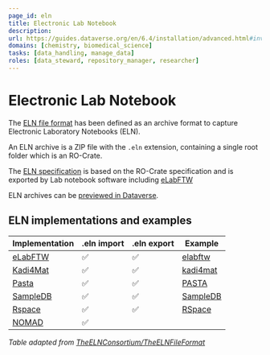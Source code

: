 ```yaml
---
page_id: eln
title: Electronic Lab Notebook
description: 
url: https://guides.dataverse.org/en/6.4/installation/advanced.html#inventory-of-external-exporters
domains: [chemistry, biomedical_science]
tasks: [data_handling, manage_data]
roles: [data_steward, repository_manager, researcher]
---
```


# Electronic Lab Notebook

The [ELN file format](https://github.com/TheELNConsortium/TheELNFileFormat) has been defined as an archive format to capture Electronic Laboratory Notebooks (ELN).  

An ELN archive is a ZIP file with the `.eln` extension, containing a single root folder which is an RO-Crate. 

The [ELN specification](https://github.com/TheELNConsortium/TheELNFileFormat/blob/master/SPECIFICATION.md) is based on the RO-Crate specification and is exported by Lab notebook software including [eLabFTW](https://www.elabftw.net/)

ELN archives can be [previewed in Dataverse](https://github.com/gdcc/dataverse-previewers/pull/21).



## ELN implementations and examples

| Implementation                                    | .eln import | .eln export  | Example |
| ------------------------------------------------- | ----------- | ------------ | ------------ |
| [eLabFTW](https://www.elabftw.net)                | ✅ | ✅ | [elabftw](https://github.com/TheELNConsortium/TheELNFileFormat/tree/master/examples/elabftw)   |
| [Kadi4Mat](https://kadi.iam.kit.edu/)             | ✅ | ✅ | [kadi4mat](https://github.com/TheELNConsortium/TheELNFileFormat/tree/master/examples/kadi4mat) |
| [Pasta](https://github.com/PASTA-ELN/pasta-eln)   | ✅ | ✅ | [PASTA](https://github.com/TheELNConsortium/TheELNFileFormat/tree/master/examples/PASTA)       |
| [SampleDB](https://github.com/sciapp/sampledb)    | ✅ | ✅ | [SampleDB](https://github.com/TheELNConsortium/TheELNFileFormat/tree/master/examples/SampleDB) |
| [Rspace](https://www.researchspace.com/)          | ✅ | ✅ | [RSpace](https://github.com/TheELNConsortium/TheELNFileFormat/tree/master/examples/RSpace)     |
| [NOMAD](https://nomad-lab.eu)                     | ✅ |    | |

_Table adapted from [TheELNConsortium/TheELNFileFormat](https://github.com/TheELNConsortium/TheELNFileFormat/tree/master?tab=readme-ov-file#known-implementations)_
